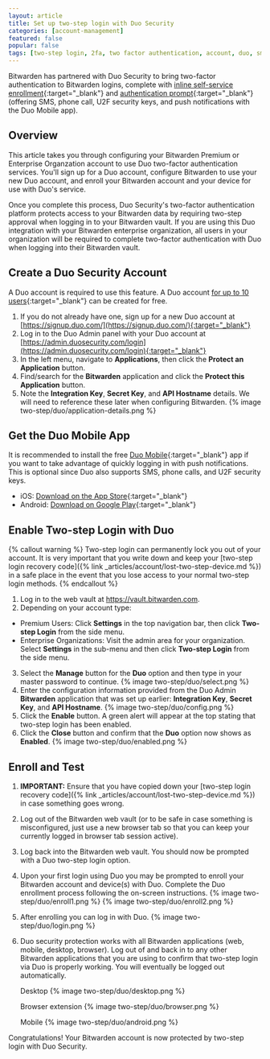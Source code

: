```yaml
---
layout: article
title: Set up two-step login with Duo Security
categories: [account-management]
featured: false
popular: false
tags: [two-step login, 2fa, two factor authentication, account, duo, sms]
---
```


Bitwarden has partnered with Duo Security to bring two-factor authentication to Bitwarden logins, complete with [inline self-service enrollment](https://guide.duo.com/enrollment){:target="_blank"} and [authentication prompt](https://guide.duo.com/prompt){:target="_blank"} (offering SMS, phone call, U2F security keys, and push notifications with the Duo Mobile app).

## Overview

This article takes you through configuring your Bitwarden Premium or Enterprise Organzation account to use Duo two-factor authentication services. You'll sign up for a Duo account, configure Bitwarden to use your new Duo account, and enroll your Bitwarden account and your device for use with Duo's service.

Once you complete this process, Duo Security's two-factor authentication platform protects access to your Bitwarden data by requiring two-step approval when logging in to your Bitwarden vault. If you are using this Duo integration with your Bitwarden enterprise organization, all users in your organization will be required to complete two-factor authentication with Duo when logging into their Bitwarden vault.

## Create a Duo Security Account

A Duo account is required to use this feature. A Duo account [for up to 10 users](https://duo.com/pricing){:target="_blank"} can be created for free.

1. If you do not already have one, sign up for a new Duo account at [https://signup.duo.com/](https://signup.duo.com/){:target="_blank"}
2. Log in to the Duo Admin panel with your Duo account at [https://admin.duosecurity.com/login](https://admin.duosecurity.com/login){:target="_blank"}
3. In the left menu, navigate to **Applications**, then click the **Protect an Application** button.
4. Find/search for the **Bitwarden** application and click the **Protect this Application** button.
5. Note the **Integration Key**, **Secret Key**, and **API Hostname** details. We will need to reference these later when configuring Bitwarden.
   {% image two-step/duo/application-details.png %}

## Get the Duo Mobile App

It is recommended to install the free [Duo Mobile](https://duo.com/product/trusted-users/two-factor-authentication/duo-mobile){:target="_blank"} app if you want to take advantage of quickly logging in with push notifications. This is optional since Duo also supports SMS, phone calls, and U2F security keys.

- iOS: [Download on the App Store](https://itunes.apple.com/us/app/duo-mobile/id422663827?mt=8){:target="_blank"}
- Android: [Download on Google Play](https://play.google.com/store/apps/details?id=com.duosecurity.duomobile){:target="_blank"}

## Enable Two-step Login with Duo

{% callout warning %}
Two-step login can permanently lock you out of your account. It is very important that you write down and keep your [two-step login recovery code]({% link _articles/account/lost-two-step-device.md %}) in a safe place in the event that you lose access to your normal two-step login methods.
{% endcallout %}

1. Log in to the web vault at <https://vault.bitwarden.com>.
2. Depending on your account type:
  - Premium Users: Click **Settings** in the top navigation bar, then click **Two-step Login** from the side menu.
  - Enterprise Organizations: Visit the admin area for your organization. Select **Settings** in the sub-menu and then click **Two-step Login** from the side menu.
3. Select the **Manage** button for the **Duo** option and then type in your master password to continue.
   {% image two-step/duo/select.png %}
4. Enter the configuration information provided from the Duo Admin **Bitwarden** application that was set up earlier: **Integration Key**, **Secret Key**, and **API Hostname**.
   {% image two-step/duo/config.png %}
5. Click the **Enable** button. A green alert will appear at the top stating that two-step login has been enabled.
6. Click the **Close** button and confirm that the **Duo** option now shows as **Enabled**.
   {% image two-step/duo/enabled.png %}

## Enroll and Test

1. **IMPORTANT:** Ensure that you have copied down your [two-step login recovery code]({% link _articles/account/lost-two-step-device.md %}) in case something goes wrong.
2. Log out of the Bitwarden web vault (or to be safe in case something is misconfigured, just use a new browser tab so that you can keep your currently logged in browser tab session active).
3. Log back into the Bitwarden web vault. You should now be prompted with a Duo two-step login option.
4. Upon your first login using Duo you may be prompted to enroll your Bitwarden account and device(s) with Duo. Complete the Duo enrollment process following the on-screen instructions.
   {% image two-step/duo/enroll1.png %}
   {% image two-step/duo/enroll2.png %}
5. After enrolling you can log in with Duo.
   {% image two-step/duo/login.png %}
6. Duo security protection works with all Bitwarden applications (web, mobile, desktop, browser). Log out of and back in to any other Bitwarden applications that you are using to confirm that two-step login via Duo is properly working. You will eventually be logged out automatically.

   Desktop
   {% image two-step/duo/desktop.png %}

   Browser extension
   {% image two-step/duo/browser.png %}

   Mobile
   {% image two-step/duo/android.png %}


Congratulations! Your Bitwarden account is now protected by two-step login with Duo Security.

